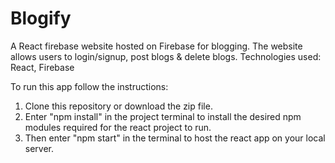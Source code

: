 # Blogify

A React firebase website hosted on Firebase for blogging. The 
website allows users to login/signup, post blogs & delete blogs.
Technologies used: React, Firebase

To run this app follow the instructions:

1) Clone this repository or download the zip file.
2) Enter "npm install" in the project terminal to install the desired npm modules required for the react project to run.
3) Then enter "npm start" in the terminal to host the react app on your local server.


